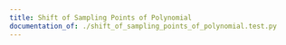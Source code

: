 ```yaml
---
title: Shift of Sampling Points of Polynomial
documentation_of: ./shift_of_sampling_points_of_polynomial.test.py
---
```

